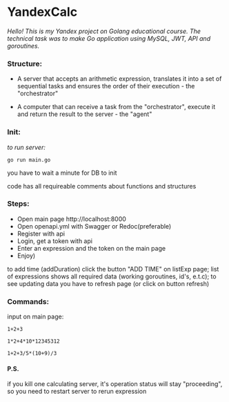 # YandexCalc

_Hello! This is my Yandex project on Golang educational course. The technical task was to make Go application using MySQL, JWT, API and goroutines._

### Structure:
- A server that accepts an arithmetic expression, translates it into a set of sequential tasks and ensures the order of their execution - the "orchestrator"
 
- A computer that can receive a task from the "orchestrator", execute it and return the result to the server - the "agent"

### Init:

_to run server:_ 
```
go run main.go
```

you have to wait a minute for DB to init

code has all requireable comments about functions and structures

### Steps:

* Open main page http://localhost:8000
* Open openapi.yml with Swagger or Redoc(preferable)
* Register with api
* Login, get a token with api
* Enter an expression and the token on the main page
* Enjoy)

to add time (addDuration) click the button "ADD TIME" on listExp page;
list of expressions shows all required data (working goroutines, id's, e.t.c);
to see updating data you have to refresh page (or click on button refresh)

### Commands:
input on main page:
```
1+2+3
```
```
1*2+4*10*12345312
```
```
1+2+3/5*(10+9)/3
```

#### P.S.
if you kill one calculating server, it's operation status will stay
"proceeding", so you need to restart server to rerun expression
